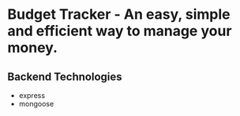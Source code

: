 # Budget Tracker - An easy, simple and efficient way to manage your money.

## Backend Technologies

-   express
-   mongoose
